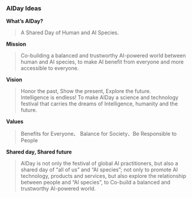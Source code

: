 ### AIDay Ideas

**What’s AIDay?**
> A Shared Day of Human and AI Species.

**Mission**
> Co-building a balanced and trustworthy AI-powered world between human and AI species, to make AI benefit from everyone and more accessible to everyone.

**Vision**
> Honor the past, Show the present, Explore the future.<br/>
> Intelligence is endless! To make AIDay a science and technology festival that carries the dreams of Intelligence, humanity and the future.

**Values**
> Benefits for Everyone、 Balance for Society、Be Responsible to People

**Shared day, Shared future**
> AIDay is not only the festival of global  AI practitioners, but also a shared day of “all of us” and “AI species”; not only to promote AI technology, products and services, but also explore the relationship between people and “AI species”, to Co-build a balanced and trustworthy AI-powered world. 
